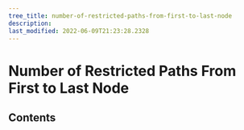```yaml
---
tree_title: number-of-restricted-paths-from-first-to-last-node
description: 
last_modified: 2022-06-09T21:23:28.2328
---
```


# Number of Restricted Paths From First to Last Node

## Contents
